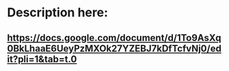 # Description here:
## https://docs.google.com/document/d/1To9AsXq0BkLhaaE6UeyPzMXOk27YZEBJ7kDfTcfvNj0/edit?pli=1&tab=t.0
